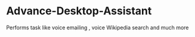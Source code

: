 # Advance-Desktop-Assistant
Performs task like voice emailing , voice Wikipedia search and much more
